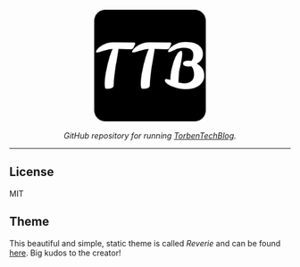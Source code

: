 <div align="center">
  <br>
  <img src="android-chrome-512x512.png" alt="TorbenTechBlog" width="200"/>
  <br>  
  <p align="center">
    <i>GitHub repository for running <a href="https:torbendury.github.io">TorbenTechBlog</a>.</i>
  </p>
</div>

---

## License

MIT

## Theme

This beautiful and simple, static theme is called _Reverie_ and can be found [here](https://github.com/amitmerchant1990/reverie). Big kudos to the creator!
